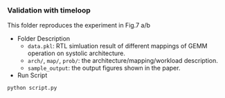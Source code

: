### Validation with timeloop

This folder reproduces the experiment in Fig.7 a/b

- Folder Description
    - `data.pkl`: RTL simluation result of different mappings of GEMM operation on systolic architecture.
    - `arch/`, `map/`, `prob/`: the architecture/mapping/workload description.
    - `sample_output`: the output figures shown in the paper.
- Run Script
```sh
python script.py
```